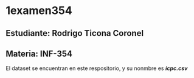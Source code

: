 # 1examen354
## Estudiante: Rodrigo Ticona Coronel
## Materia: INF-354

El dataset se encuentran en este respositorio, y su nonmbre es ***icpc.csv***


